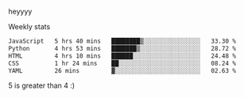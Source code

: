 heyyyy

Weekly stats
<!--START_SECTION:waka-->

```txt
JavaScript   5 hrs 40 mins   ████████▒░░░░░░░░░░░░░░░░   33.30 %
Python       4 hrs 53 mins   ███████▒░░░░░░░░░░░░░░░░░   28.72 %
HTML         4 hrs 10 mins   ██████░░░░░░░░░░░░░░░░░░░   24.48 %
CSS          1 hr 24 mins    ██░░░░░░░░░░░░░░░░░░░░░░░   08.24 %
YAML         26 mins         ▓░░░░░░░░░░░░░░░░░░░░░░░░   02.63 %
```

<!--END_SECTION:waka-->
5 is greater than 4 :)
